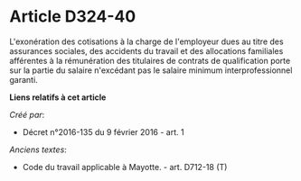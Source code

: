 # Article D324-40

L'exonération des cotisations à la charge de l'employeur dues au titre des assurances sociales, des accidents du travail et
des allocations familiales afférentes à la rémunération des titulaires de contrats de qualification porte sur la partie du
salaire n'excédant pas le salaire minimum interprofessionnel garanti.

**Liens relatifs à cet article**

_Créé par_:

  - Décret n°2016-135 du 9 février 2016 - art. 1

_Anciens textes_:

  - Code du travail applicable à Mayotte. - art. D712-18 (T)
